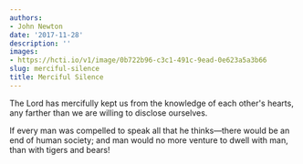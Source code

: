 ```yaml
---
authors:
- John Newton
date: '2017-11-28'
description: ''
images:
- https://hcti.io/v1/image/0b722b96-c3c1-491c-9ead-0e623a5a3b66
slug: merciful-silence
title: Merciful Silence
---
```


The Lord has mercifully kept us from the knowledge of each other's hearts, any farther than we are willing to disclose ourselves.

If every man was compelled to speak all that he thinks—there would be an end of human society; and man would no more venture to dwell with man, than with tigers and bears!